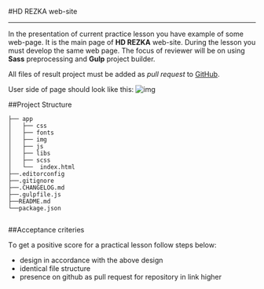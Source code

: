 #HD REZKA web-site

****

In the presentation of current practice lesson you have example of some web-page.
It is the main page of **HD REZKA** web-site. During the lesson you must develop the same web page.
The focus of reviewer will be on using **Sass** preprocessing and **Gulp** project builder.

All files of result project must be added as *pull request* to
[GitHub](https://github.com/Group282/pz-1-8).

User side of page should look like this:
![img](https://user-images.githubusercontent.com/10829855/139442237-dcf9a55b-21a8-42a1-bb74-0afcb11e2965.png)

##Project Structure
```
├── app
│   ├── css
│   ├── fonts
│   ├── img
│   ├── js
│   ├── libs
│   ├── scss
│   └──  index.html 
├──.editorconfig
├──.gitignore
├──.CHANGELOG.md
├──.gulpfile.js
├──README.md
└──package.json
 
```

##Acceptance criteries

Тo get a positive score for a practical lesson follow steps below:

* design in accordance with the above design
* identical file structure
* presence on github as pull request for repository in link higher
